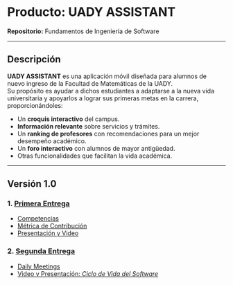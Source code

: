 # Producto: UADY ASSISTANT

**Repositorio:** Fundamentos de Ingeniería de Software

---

## Descripción

**UADY ASSISTANT** es una aplicación móvil diseñada para alumnos de nuevo ingreso de la Facultad de Matemáticas de la UADY.  
Su propósito es ayudar a dichos estudiantes a adaptarse a la nueva vida universitaria y apoyarlos a lograr sus primeras metas en la carrera, proporcionándoles:

- Un **croquis interactivo** del campus.  
- **Información relevante** sobre servicios y trámites.  
- Un **ranking de profesores** con recomendaciones para un mejor desempeño académico.  
- Un **foro interactivo** con alumnos de mayor antigüedad.  
- Otras funcionalidades que facilitan la vida académica.

---

## Versión 1.0

### 1. [Primera Entrega](https://github.com/Sebastian-Cardos/UADY-ASSISTANT/tree/main/Primera%20Entrega/Competencias)
- [Competencias](https://github.com/Sebastian-Cardos/UADY-ASSISTANT/tree/374d75b2d4a0cce75a439f14e8262a6e97d2122c/Primera%20Entrega/Competencias)  
- [Métrica de Contribución](https://github.com/Sebastian-Cardos/UADY-ASSISTANT/tree/374d75b2d4a0cce75a439f14e8262a6e97d2122c/Primera%20Entrega/M%C3%A9trica%20de%20Contribuci%C3%B3n)  
- [Presentación y Video](https://github.com/Sebastian-Cardos/UADY-ASSISTANT/tree/12d87ed46215f2bba96b33c71f258f5cf29c9d5a/Primera%20Entrega/Presentaci%C3%B3n%20y%20Video)

### 2. [Segunda Entrega](https://github.com/Sebastian-Cardos/UADY-ASSISTANT/tree/main/Segunda%20Entrega)
- [Daily Meetings](https://github.com/Sebastian-Cardos/UADY-ASSISTANT/tree/12d87ed46215f2bba96b33c71f258f5cf29c9d5a/Segunda%20Entrega/Daily%20Meetings)  
- [Video y Presentación: *Ciclo de Vida del Software*](https://github.com/Sebastian-Cardos/UADY-ASSISTANT/tree/12d87ed46215f2bba96b33c71f258f5cf29c9d5a/Segunda%20Entrega/Video%20y%20Presentaci%C3%B3n%20Ciclo%20de%20Vida%20del%20Software)
